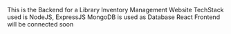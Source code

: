 This is the Backend for a Library Inventory Management Website
TechStack used is NodeJS, ExpressJS
MongoDB is used as Database
React Frontend will be connected soon
